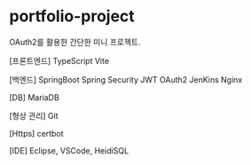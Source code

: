 # portfolio-project
OAuth2를 활용한 간단한 미니 프로젝트.

[프론트엔드]
TypeScript
Vite

[백엔드]
SpringBoot
Spring Security
JWT
OAuth2
JenKins
Nginx

[DB]
MariaDB

[형상 관리]
Git

[Https]
certbot

[IDE]
Eclipse, VSCode, HeidiSQL

